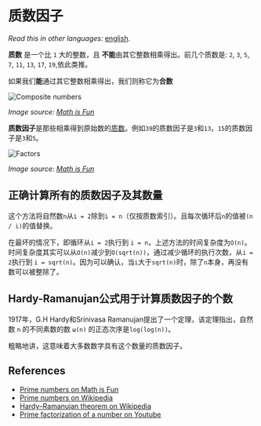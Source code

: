 # 质数因子

_Read this in other languages:_
[english](README.md).

**质数** 是一个比 `1` 大的整数，且 **不能**由其它整数相乘得出。前几个质数是: `2`, `3`, `5`, `7`, `11`, `13`, `17`, `19`,依此类推。

如果我们**能**通过其它整数相乘得出，我们则称它为**合数**

![Composite numbers](https://www.mathsisfun.com/numbers/images/prime-composite.svg)

_Image source: [Math is Fun](https://www.mathsisfun.com/prime-factorization.html)_

**质数因子**是那些相乘得到原始数的[质数](https://en.wikipedia.org/wiki/Prime_number)。例如`39`的质数因子是`3`和`13`，`15`的质数因子是`3`和`5`。

![Factors](https://www.mathsisfun.com/numbers/images/factor-2x3.svg)

_Image source: [Math is Fun](https://www.mathsisfun.com/prime-factorization.html)_

## 正确计算所有的质数因子及其数量

这个方法将自然数`n`从`i = 2`除到`i = n`（仅按质数索引）。且每次循环后`n`的值被`(n / i)`的值替换。

在最坏的情况下，即循环从`i = 2`执行到 `i = n`，上述方法的时间复杂度为`O(n)`。时间复杂度其实可以从`O(n)`减少到`O(sqrt(n))`，通过减少循环的执行次数，从`i = 2`执行到 `i = sqrt(n)`。因为可以确认，当`i`大于`sqrt(n)`时，除了`n`本身，再没有数可以被整除了。

## Hardy-Ramanujan公式用于计算质数因子的个数

1917年，G.H Hardy和Srinivasa Ramanujan提出了一个定理，该定理指出，自然数 `n` 的不同素数的数 `ω(n)` 的正态次序是`log(log(n))`。

粗略地讲，这意味着大多数数字具有这个数量的质数因子。

## References

- [Prime numbers on Math is Fun](https://www.mathsisfun.com/prime-factorization.html)
- [Prime numbers on Wikipedia](https://en.wikipedia.org/wiki/Prime_number)
- [Hardy–Ramanujan theorem on Wikipedia](https://en.wikipedia.org/wiki/Hardy%E2%80%93Ramanujan_theorem)
- [Prime factorization of a number on Youtube](https://www.youtube.com/watch?v=6PDtgHhpCHo&list=PLLXdhg_r2hKA7DPDsunoDZ-Z769jWn4R8&index=82)
